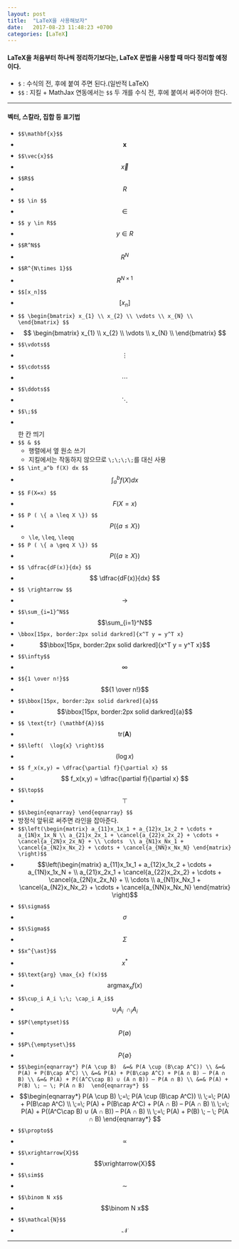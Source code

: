 ```yaml
---
layout: post
title:  "LaTeX을 사용해보자"
date:   2017-08-23 11:48:23 +0700
categories: [LaTeX]
---
```


#### LaTeX을 처음부터 하나씩 정리하기보다는, LaTeX 문법을 사용할 때 마다 정리할 예정이다.
- `$` : 수식의 전, 후에 붙여 주면 된다.(일반적 LaTeX)
- `$$` : 지킬 + MathJax 연동에서는 `$$` 두 개를 수식 전, 후에 붙여서 써주어야 한다.

---

#### 벡터, 스칼라, 집합 등 표기법

- `$$\mathbf{x}$$`
- $$\mathbf{x}$$
- `$$\vec{x}$$`
- $$\vec{x}$$
- `$$R$$`
- $$R$$
- `$$ \in $$`
- $$ \in $$
- `$$ y \in R$$`
- $$ y \in R $$
- `$$R^N$$`
- $$R^N$$
- `$$R^{N\times 1}$$`
- $$R^{N\times 1}$$
- `$$[x_n]$$`
- $$[x_n]$$
- `$$ \begin{bmatrix}
x_{1} \\
x_{2} \\
\vdots \\
x_{N} \\
\end{bmatrix}
$$`
- $$ \begin{bmatrix}
x_{1} \\
x_{2} \\
\vdots \\
x_{N} \\
\end{bmatrix}
$$
- `$$\vdots$$`
- $$\vdots$$
- `$$\cdots$$`
- $$\cdots$$
- `$$\ddots$$`
- $$\ddots$$
- `$$\;$$`
- $$\;$$ 한 칸 띄기
- `$$ & $$`
    - 행렬에서 옆 원소 쓰기
    - 지킬에서는 작동하지 않으므로 `\;\;\;\;`를 대신 사용
- `$$ \int_a^b f(X) dx $$`
- $$ \int_a^b f(X) dx $$
- `$$ F(X=x) $$`
- $$ F(X=x) $$
- `$$ P ( \{ a \leq X \}) $$`
- $$ P ( \{ a \leq X \}) $$
    + `\le`, `\leq`, `\leqq`
- `$$ P ( \{ a \geq X \}) $$`
- $$ P ( \{ a \geq X \}) $$
- `$$ \dfrac{dF(x)}{dx} $$`
- $$ \dfrac{dF(x)}{dx} $$
- `$$ \rightarrow $$`
- $$ \rightarrow $$
- `$$\sum_{i=1}^N$$`
- $$\sum_{i=1}^N$$
- `\bbox[15px, border:2px solid darkred]{x^T y = y^T x}`
- $$\bbox[15px, border:2px solid darkred]{x^T y = y^T x}$$
- `$$\infty$$`
- $$\infty$$
- `$${1 \over n!}$$`
- $${1 \over n!}$$
- `$$\bbox[15px, border:2px solid darkred]{a}$$`
- $$\bbox[15px, border:2px solid darkred]{a}$$
- `$$ \text{tr} (\mathbf{A})$$`
- $$ \text{tr} (\mathbf{A})$$
- `$$\left(  \log{x} \right)$$`
- $$\left(  \log{x} \right)$$
- `$$ f_x(x,y) = \dfrac{\partial f}{\partial x} $$`
- $$ f_x(x,y) = \dfrac{\partial f}{\partial x} $$
- `$$\top$$`
- $$\top$$
- `$$\begin{eqnarray} \end{eqnarray} $$`
- 방정식 앞뒤로 써주면 라인을 잡아준다.
- `$$\left(\begin{matrix} a_{11}x_1x_1 + a_{12}x_1x_2 + \cdots + a_{1N}x_1x_N \\ a_{21}x_2x_1 + \cancel{a_{22}x_2x_2} + \cdots + \cancel{a_{2N}x_2x_N} + \\
\cdots  \\ a_{N1}x_Nx_1 + \cancel{a_{N2}x_Nx_2} + \cdots + \cancel{a_{NN}x_Nx_N} \end{matrix} \right)$$`
- $$\left(\begin{matrix} a_{11}x_1x_1 + a_{12}x_1x_2 + \cdots + a_{1N}x_1x_N + \\ a_{21}x_2x_1 + \cancel{a_{22}x_2x_2} + \cdots + \cancel{a_{2N}x_2x_N} + \\
\cdots  \\ a_{N1}x_Nx_1 + \cancel{a_{N2}x_Nx_2} + \cdots + \cancel{a_{NN}x_Nx_N} \end{matrix} \right)$$
- `$$\sigma$$`
- $$\sigma$$
- `$$\Sigma$$`
- $$\Sigma$$
- `$$x^{\ast}$$`
- $$x^{\ast}$$
- `$$\text{arg} \max_{x} f(x)$$`
- $$\text{arg} \max_{x} f(x)$$
- `$$\cup_i A_i \;\; \cap_i A_i$$`
- $$\cup_i A_i \;\; \cap_i A_i$$
- `$$P(\emptyset)$$`
- $$P(\emptyset)$$
- `$$P\{\emptyset\}$$`
- $$P\{\emptyset\}$$
- `$$\begin{eqnarray*}
P(A \cup B) 
&=& P(A \cup (B\cap A^C)) \\
&=& P(A) + P(B\cap A^C) \\
&=& P(A) + P(B\cap A^C) + P(A ∩ B) – P(A ∩ B) \\
&=& P(A) + P((A^C\cap B) ∪ (A ∩ B)) – P(A ∩ B) \\
&=& P(A) + P(B) \; – \; P(A ∩ B) 
\end{eqnarray*} $$`
- $$\begin{eqnarray*} P(A \cup B) \;=\; P(A \cup (B\cap A^C)) \\ \;=\; P(A) + P(B\cap A^C) \\ \;=\; P(A) + P(B\cap A^C) + P(A ∩ B) – P(A ∩ B) \\ \;=\; P(A) + P((A^C\cap B) ∪ (A ∩ B)) – P(A ∩ B) \\ \;=\; P(A) + P(B) \; – \; P(A ∩ B) 
\end{eqnarray*} $$
- `$$\propto$$`
- $$\propto$$
- `$$\xrightarrow{X}$$`
- $$\xrightarrow{X}$$
- `$$\sim$$`
- $$\sim$$
- `$$\binom N x$$`
- $$\binom N x$$
- `$$\mathcal{N}$$`
- $$\mathcal{N}$$

---
